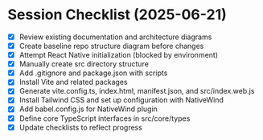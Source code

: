 # Session Checklist (2025-06-21)

- [x] Review existing documentation and architecture diagrams
- [x] Create baseline repo structure diagram before changes
- [x] Attempt React Native initialization (blocked by environment)
- [x] Manually create src directory structure
- [x] Add .gitignore and package.json with scripts
- [x] Install Vite and related packages
- [x] Generate vite.config.ts, index.html, manifest.json, and src/index.web.js
- [x] Install Tailwind CSS and set up configuration with NativeWind
- [x] Add babel.config.js for NativeWind plugin
- [x] Define core TypeScript interfaces in src/core/types
- [x] Update checklists to reflect progress
